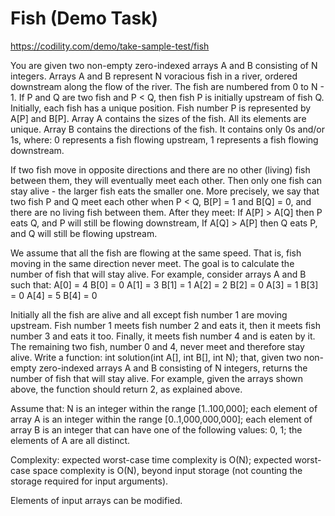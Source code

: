Fish (Demo Task)
===========

https://codility.com/demo/take-sample-test/fish

You are given two non-empty zero-indexed arrays A and B consisting of N integers. Arrays A and B represent N voracious fish in a river, ordered downstream along the flow of the river.
The fish are numbered from 0 to N - 1. If P and Q are two fish and P < Q, then fish P is initially upstream of fish Q. Initially, each fish has a unique position.
Fish number P is represented by A[P] and B[P]. Array A contains the sizes of the fish. All its elements are unique. Array B contains the directions of the fish. It contains only 0s and/or 1s, where:
	0 represents a fish flowing upstream,
	1 represents a fish flowing downstream.
	
If two fish move in opposite directions and there are no other (living) fish between them, they will eventually meet each other. Then only one fish can stay alive - the larger fish eats the smaller one. More precisely, we say that two fish P and Q meet each other when P < Q, B[P] = 1 and B[Q] = 0, and there are no living fish between them. After they meet:
	If A[P] > A[Q] then P eats Q, and P will still be flowing downstream,
	If A[Q] > A[P] then Q eats P, and Q will still be flowing upstream.
	
We assume that all the fish are flowing at the same speed. That is, fish moving in the same direction never meet. The goal is to calculate the number of fish that will stay alive.
For example, consider arrays A and B such that:
	A[0] = 4    B[0] = 0
	A[1] = 3    B[1] = 1
	A[2] = 2    B[2] = 0
	A[3] = 1    B[3] = 0
	A[4] = 5    B[4] = 0
  
Initially all the fish are alive and all except fish number 1 are moving upstream. Fish number 1 meets fish number 2 and eats it, then it meets fish number 3 and eats it too. Finally, it meets fish number 4 and is eaten by it. The remaining two fish, number 0 and 4, never meet and therefore stay alive.
Write a function:
int solution(int A[], int B[], int N);
that, given two non-empty zero-indexed arrays A and B consisting of N integers, returns the number of fish that will stay alive.
For example, given the arrays shown above, the function should return 2, as explained above.

Assume that:
	N is an integer within the range [1..100,000];
	each element of array A is an integer within the range [0..1,000,000,000];
	each element of array B is an integer that can have one of the following values: 0, 1;
	the elements of A are all distinct.

Complexity:
	expected worst-case time complexity is O(N);
	expected worst-case space complexity is O(N), beyond input storage (not counting the storage required for input arguments).
	
Elements of input arrays can be modified.